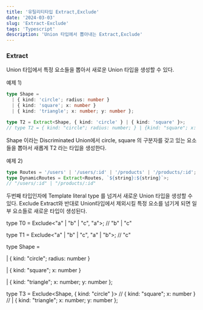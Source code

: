 ```yaml
---
title: '유틸리티타입 Extract,Exclude'
date: '2024-03-03'
slug: 'Extract-Exclude'
tags: 'Typescript'
description: 'Union 타입에서 뽑아내는 Extract,Exclude'
---
```


### Extract

Union 타입에서 특정 요소들을 뽑아서 새로운 Union 타입을 생성할 수 있다.

예제 1)

```ts
type Shape =
  | { kind: 'circle'; radius: number }
  | { kind: 'square'; x: number }
  | { kind: 'triangle'; x: number; y: number };

type T2 = Extract<Shape, { kind: 'circle' } | { kind: 'square' }>;
// type T2 = { kind: "circle"; radius: number; } | {kind: "square"; x: number}
```

Shape 이라는 Discriminated Union에서 circle, square 의 구분자를 갖고 있는 요소들을 뽑아서 새롭게 T2 라는 타입을 생성한다.

예제 2)

```ts
type Routes = '/users' | '/users/:id' | '/products' | '/products/:id';
type DynamicRoutes = Extract<Routes, `${string}:${string}`>;
// "/users/:id" | "/products/:id"
```

두번째 타입인자에 Template literal type 를 넘겨서 새로운 Union 타입을 생성할 수 있다.
Exclude
Extract와 반대로 Union타입에서 제외시킬 특정 요소를 넘기게 되면 일부 요소들로 새로운 타입이 생성된다.

type T0 = Exclude<"a" | "b" | "c", "a">;
// "b" | "c"

type T1 = Exclude<"a" | "b" | "c", "a" | "b">;
// "c"

type Shape =

| { kind: "circle"; radius: number }

| { kind: "square"; x: number }

| { kind: "triangle"; x: number; y: number };

type T3 = Exclude<Shape, { kind: "circle" }>
// { kind: "square"; x: number }
// | { kind: "triangle"; x: number; y: number };
